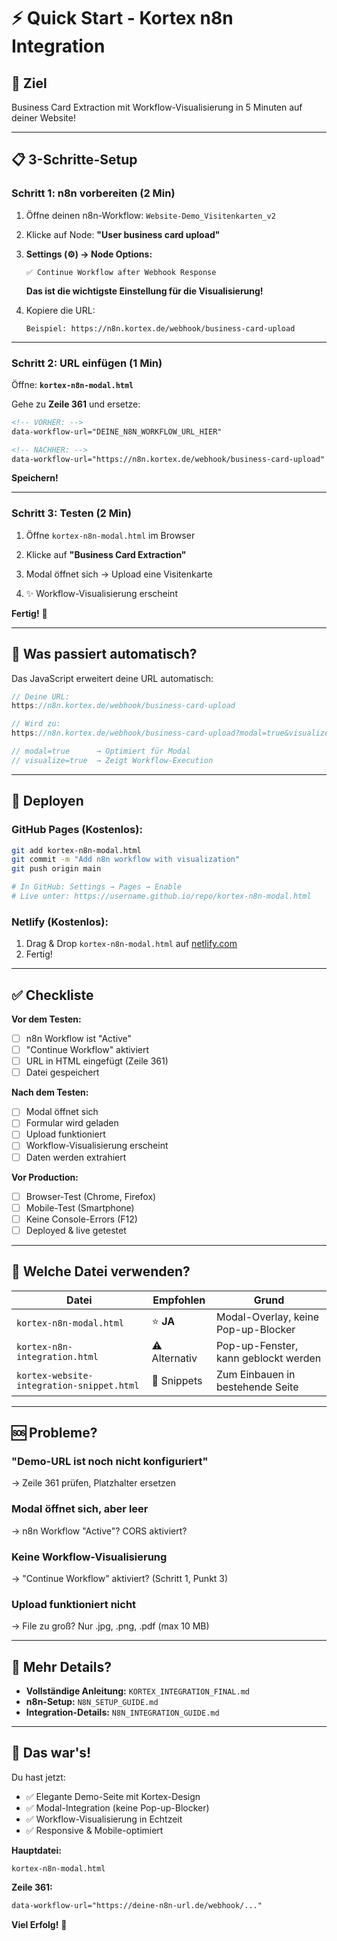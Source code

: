 # ⚡ Quick Start - Kortex n8n Integration

## 🎯 Ziel

Business Card Extraction mit Workflow-Visualisierung in 5 Minuten auf deiner Website!

---

## 📋 3-Schritte-Setup

### Schritt 1: n8n vorbereiten (2 Min)

1. Öffne deinen n8n-Workflow: `Website-Demo_Visitenkarten_v2`

2. Klicke auf Node: **"User business card upload"**

3. **Settings (⚙️) → Node Options:**
   ```
   ✅ Continue Workflow after Webhook Response
   ```
   **Das ist die wichtigste Einstellung für die Visualisierung!**

4. Kopiere die URL:
   ```
   Beispiel: https://n8n.kortex.de/webhook/business-card-upload
   ```

---

### Schritt 2: URL einfügen (1 Min)

Öffne: **`kortex-n8n-modal.html`**

Gehe zu **Zeile 361** und ersetze:

```html
<!-- VORHER: -->
data-workflow-url="DEINE_N8N_WORKFLOW_URL_HIER"

<!-- NACHHER: -->
data-workflow-url="https://n8n.kortex.de/webhook/business-card-upload"
```

**Speichern!**

---

### Schritt 3: Testen (2 Min)

1. Öffne `kortex-n8n-modal.html` im Browser

2. Klicke auf **"Business Card Extraction"**

3. Modal öffnet sich → Upload eine Visitenkarte

4. ✨ Workflow-Visualisierung erscheint

**Fertig!** 🎉

---

## 🎨 Was passiert automatisch?

Das JavaScript erweitert deine URL automatisch:

```javascript
// Deine URL:
https://n8n.kortex.de/webhook/business-card-upload

// Wird zu:
https://n8n.kortex.de/webhook/business-card-upload?modal=true&visualize=true

// modal=true      → Optimiert für Modal
// visualize=true  → Zeigt Workflow-Execution
```

---

## 🚀 Deployen

### GitHub Pages (Kostenlos):

```bash
git add kortex-n8n-modal.html
git commit -m "Add n8n workflow with visualization"
git push origin main

# In GitHub: Settings → Pages → Enable
# Live unter: https://username.github.io/repo/kortex-n8n-modal.html
```

### Netlify (Kostenlos):

1. Drag & Drop `kortex-n8n-modal.html` auf [netlify.com](https://netlify.com)
2. Fertig!

---

## ✅ Checkliste

**Vor dem Testen:**
- [ ] n8n Workflow ist "Active"
- [ ] "Continue Workflow" aktiviert
- [ ] URL in HTML eingefügt (Zeile 361)
- [ ] Datei gespeichert

**Nach dem Testen:**
- [ ] Modal öffnet sich
- [ ] Formular wird geladen
- [ ] Upload funktioniert
- [ ] Workflow-Visualisierung erscheint
- [ ] Daten werden extrahiert

**Vor Production:**
- [ ] Browser-Test (Chrome, Firefox)
- [ ] Mobile-Test (Smartphone)
- [ ] Keine Console-Errors (F12)
- [ ] Deployed & live getestet

---

## 📁 Welche Datei verwenden?

| Datei | Empfohlen | Grund |
|-------|-----------|-------|
| `kortex-n8n-modal.html` | ⭐ **JA** | Modal-Overlay, keine Pop-up-Blocker |
| `kortex-n8n-integration.html` | ⚠️ Alternativ | Pop-up-Fenster, kann geblockt werden |
| `kortex-website-integration-snippet.html` | 📝 Snippets | Zum Einbauen in bestehende Seite |

---

## 🆘 Probleme?

### "Demo-URL ist noch nicht konfiguriert"
→ Zeile 361 prüfen, Platzhalter ersetzen

### Modal öffnet sich, aber leer
→ n8n Workflow "Active"? CORS aktiviert?

### Keine Workflow-Visualisierung
→ "Continue Workflow" aktiviert? (Schritt 1, Punkt 3)

### Upload funktioniert nicht
→ File zu groß? Nur .jpg, .png, .pdf (max 10 MB)

---

## 📖 Mehr Details?

- **Vollständige Anleitung:** `KORTEX_INTEGRATION_FINAL.md`
- **n8n-Setup:** `N8N_SETUP_GUIDE.md`
- **Integration-Details:** `N8N_INTEGRATION_GUIDE.md`

---

## 🎯 Das war's!

Du hast jetzt:
- ✅ Elegante Demo-Seite mit Kortex-Design
- ✅ Modal-Integration (keine Pop-up-Blocker)
- ✅ Workflow-Visualisierung in Echtzeit
- ✅ Responsive & Mobile-optimiert

**Hauptdatei:**
```
kortex-n8n-modal.html
```

**Zeile 361:**
```html
data-workflow-url="https://deine-n8n-url.de/webhook/..."
```

**Viel Erfolg!** 🚀


